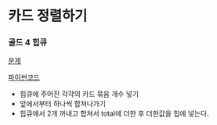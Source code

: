 # 카드 정렬하기
### 골드 4 힙큐
[문제](https://www.acmicpc.net/problem/1715)

[파이썬코드](1715.py)


- 힙큐에 주어진 각각의 카드 묶음 개수 넣기
- 앞에서부터 하나씩 합쳐나가기
- 힙큐에서 2개 꺼내고 합쳐서 total에 더한 후 더한값을 힙에 넣는다.